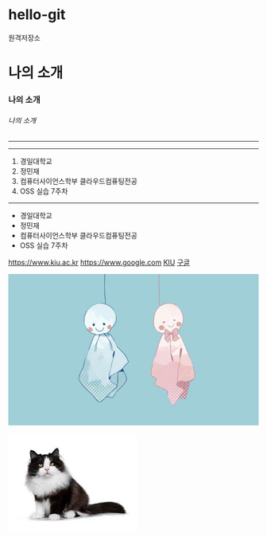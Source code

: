 # hello-git
원격저장소

# 나의 소개
### 나의 소개
###### 나의 소개

---
-----------
1. 경일대학교
2. 정민재
3. 컴퓨터사이언스학부 클라우드컴퓨팅전공
4. OSS 실습 7주차

***

- 경일대학교
- 정민재
- 컴퓨터사이언스학부 클라우드컴퓨팅전공
- OSS 실습 7주차

<https://www.kiu.ac.kr>
<https://www.google.com>
[KIU](https://www.kiu.ac.kr)
[구글](https://www.google.com)

![Rain](./image/1.jpg)

![Cat](./image/3.jpg)
